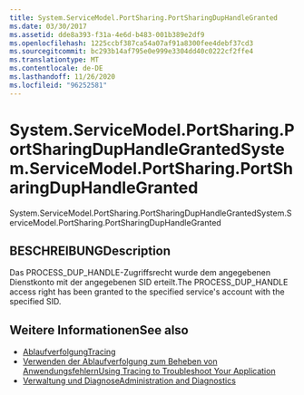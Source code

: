 ```yaml
---
title: System.ServiceModel.PortSharing.PortSharingDupHandleGranted
ms.date: 03/30/2017
ms.assetid: dde8a393-f31a-4e6d-b483-001b389e2df9
ms.openlocfilehash: 1225ccbf387ca54a07af91a8300fee4debf37cd3
ms.sourcegitcommit: bc293b14af795e0e999e3304dd40c0222cf2ffe4
ms.translationtype: MT
ms.contentlocale: de-DE
ms.lasthandoff: 11/26/2020
ms.locfileid: "96252581"
---
```

# <a name="systemservicemodelportsharingportsharingduphandlegranted"></a><span data-ttu-id="c0adb-102">System.ServiceModel.PortSharing.PortSharingDupHandleGranted</span><span class="sxs-lookup"><span data-stu-id="c0adb-102">System.ServiceModel.PortSharing.PortSharingDupHandleGranted</span></span>

<span data-ttu-id="c0adb-103">System.ServiceModel.PortSharing.PortSharingDupHandleGranted</span><span class="sxs-lookup"><span data-stu-id="c0adb-103">System.ServiceModel.PortSharing.PortSharingDupHandleGranted</span></span>  
  
## <a name="description"></a><span data-ttu-id="c0adb-104">BESCHREIBUNG</span><span class="sxs-lookup"><span data-stu-id="c0adb-104">Description</span></span>  

 <span data-ttu-id="c0adb-105">Das PROCESS_DUP_HANDLE-Zugriffsrecht wurde dem angegebenen Dienstkonto mit der angegebenen SID erteilt.</span><span class="sxs-lookup"><span data-stu-id="c0adb-105">The PROCESS_DUP_HANDLE access right has been granted to the specified service's account with the specified SID.</span></span>  
  
## <a name="see-also"></a><span data-ttu-id="c0adb-106">Weitere Informationen</span><span class="sxs-lookup"><span data-stu-id="c0adb-106">See also</span></span>

- [<span data-ttu-id="c0adb-107">Ablaufverfolgung</span><span class="sxs-lookup"><span data-stu-id="c0adb-107">Tracing</span></span>](index.md)
- [<span data-ttu-id="c0adb-108">Verwenden der Ablaufverfolgung zum Beheben von Anwendungsfehlern</span><span class="sxs-lookup"><span data-stu-id="c0adb-108">Using Tracing to Troubleshoot Your Application</span></span>](using-tracing-to-troubleshoot-your-application.md)
- [<span data-ttu-id="c0adb-109">Verwaltung und Diagnose</span><span class="sxs-lookup"><span data-stu-id="c0adb-109">Administration and Diagnostics</span></span>](../index.md)
